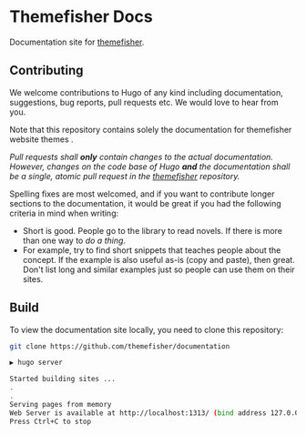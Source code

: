 # Themefisher Docs

Documentation site for [themefisher](https://docs.themefisher.com).

## Contributing

We welcome contributions to Hugo of any kind including documentation, suggestions, bug reports, pull requests etc.  We would love to hear from you. 

Note that this repository contains solely the documentation for themefisher website themes . 

*Pull requests shall **only** contain changes to the actual documentation. However, changes on the code base of Hugo **and** the documentation shall be a single, atomic pull request in the [themefisher](https:docs.themefisher.com) repository.*

Spelling fixes are most welcomed, and if you want to contribute longer sections to the documentation, it would be great if you had the following criteria in mind when writing:

* Short is good. People go to the library to read novels. If there is more than one way to _do a thing_.
* For example, try to find short snippets that teaches people about the concept. If the example is also useful as-is (copy and paste), then great. Don't list long and similar examples just so people can use them on their sites.


## Build

To view the documentation site locally, you need to clone this repository:

```bash
git clone https://github.com/themefisher/documentation
```

```bash
▶ hugo server

Started building sites ...
.
.
Serving pages from memory
Web Server is available at http://localhost:1313/ (bind address 127.0.0.1)
Press Ctrl+C to stop
```
